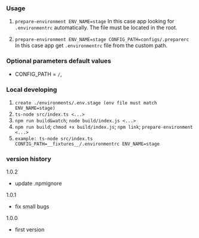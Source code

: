 

### Usage

1. `prepare-environment ENV_NAME=stage`
   In this case app looking for `.environmentrc` automatically. The file must be located in the root.

2. `prepare-environment ENV_NAME=stage CONFIG_PATH=configs/.preparerc`  
   In this case app get `.environmentrc` file from the custom path.

### Optional parameters default values
- CONFIG_PATH = `/`,

### Local developing
1. `create ./environments/.env.stage (env file must match ENV_NAME=stage)`
2. `ts-node src/index.ts <...>`
3. `npm run build&watch`; `node build/index.js <...>`
4. `npm run build`; `chmod +x build/index.js`; `npm link`; `prepare-environment <...>`
5. `example: ts-node src/index.ts CONFIG_PATH=__fixtures__/.environmentrc ENV_NAME=stage`

### version history

1.0.2
- update .npmignore

1.0.1 
- fix small bugs

1.0.0
- first version
